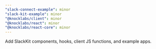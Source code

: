```yaml
---
"slack-connect-example": minor
"slack-kit-example": minor
"@knocklabs/client": minor
"@knocklabs/react": minor
"@knocklabs/react-core": minor
---
```


Add SlackKit components, hooks, client JS functions, and example apps.
